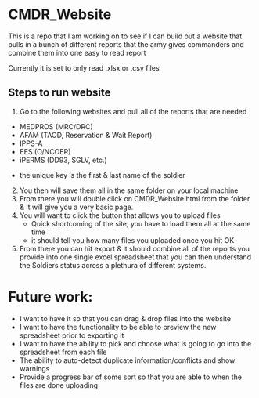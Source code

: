 # CMDR_Website
This is a repo that I am working on to see if I can build out a website that pulls in a bunch of different reports that the army gives commanders and combine them into one easy to read report

Currently it is set to only read .xlsx or .csv files

## Steps to run website
1. Go to the following websites and pull all of the reports that are needed
* MEDPROS (MRC/DRC)
* AFAM (TAOD, Reservation & Wait Report)
* IPPS-A 
* EES (O/NCOER)
* iPERMS (DD93, SGLV, etc.)

- the unique key is the first & last name of the soldier

2. You then will save them all in the same folder on your local machine
3. From there you will double click on CMDR_Website.html from the folder & it will give you a very basic page. 
4. You will want to click the button that allows you to upload files
	- Quick shortcoming of the site, you have to load them all at the same time
	- it should tell you how many files you uploaded once you hit OK
5. From there you can hit export & it should combine all of the reports you provide into one single excel spreadsheet that you can then understand the Soldiers status across a plethura of different systems. 


# Future work:
- I want to have it so that you can drag & drop files into the website
- I want to have the functionality to be able to preview the new spreadsheet prior to exporting it
- I want to have the ability to pick and choose what is going to go into the spreadsheet from each file
- The ability to auto-detect duplicate information/conflicts and show warnings
- Provide a progress bar of some sort so that you are able to when the files are done uploading   
